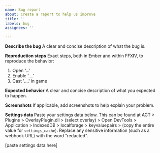 ```yaml
---
name: Bug report
about: Create a report to help us improve
title: ''
labels: bug
assignees: ''

---
```


**Describe the bug**
A clear and concise description of what the bug is.

**Reproduction steps**
Exact steps, both in Ember and within FFXIV, to reproduce the behavior:
1. Open '...'
2. Enable '....'
3. Cast '....' in game

**Expected behavior**
A clear and concise description of what you expected to happen.

**Screenshots**
If applicable, add screenshots to help explain your problem.

**Settings data**
Paste your settings data below. This can be found at ACT > Plugins > OverlayPlugin.dll > (select overlay) > Open DevTools > Application > IndexedDB > localforage > keyvaluepairs > (copy the entire value for `settings_cache`). Replace any sensitive information (such as a webhook URL) with the word "redacted".

[paste settings data here]
